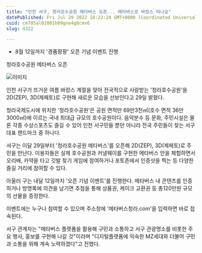 ```yaml
---
title: "인천 서구, 청라호수공원 메타버스 오픈... 메타버스로 바캉스 떠나요"
datePublished: Fri Jul 29 2022 18:22:24 GMT+0000 (Coordinated Universal Time)
cuid: cm705al02001h09gne4g8cmv6
slug: 4322

---
```



- 8월 12일까지 '경품팡팡' 오픈 기념 이벤트 진행

청라호수공원 메타버스 오픈

![이미지](https://cdn.hashnode.com/res/hashnode/image/upload/v1739257976490/a29b8db1-e635-4286-b5d1-444b61e4400b.jpeg)

인천 서구가 뜨거운 여름 바캉스 계절을 맞아 전국적으로 사랑받는 '청라호수공원'을 2D(ZEP), 3D(제페토)로 구현해 새로운 모습을 선보인다고 29일 밝혔다.

청라국제도시에 위치한 '청라호수공원'은 공원 면적만 69만3천㎡(호수 면적 36만3000㎡)에 이르는 국내 최대급 규모의 호수공원이다. 음악분수 등 문화, 주민시설은 물론 각종 수상스포츠도 즐길 수 있어 인천 서구민들 뿐만 아니라 전국 주민들이 찾는 서구 대표 랜드마크 중 하나다.

서구는 이달 29일부터 '청라호수공원 메타버스'를 오픈해 2D(ZEP), 3D(제페토)로 주민을 만난다. 이용자들은 실제 호수공원과 커낼웨이를 구현한 메타버스 안을 체험하면서 오리배, 카약을 타고 깃발 찾기 게임에 참여하거나 포토존에서 인증샷을 찍는 등 다양한 즐길 거리에 참여할 수 있다.

아울러 구는 내달 12일까지 '오픈 기념 이벤트'를 진행한다. 메타버스 내 콘텐츠를 인증하거나 방명록에 의견을 남기면 추첨을 통해 상품권, 케이크 교환권 등 총120만원 규모의 선물을 증정한다.

이벤트에는 누구나 참여할 수 있으며 주소창에 '메타버스청라.com'을 입력하면 바로 접속된다.

서구 관계자는 "메타버스 플랫폼을 활용해 구민과 소통하고 서구 관광명소를 비롯한 주요 행사, 홍보를 구현해 나갈 것"이라며 "디지털플랫폼에 익숙한 MZ세대와 더불어 구민과 소통을 위해 계속 노력하겠다"고 전했다.